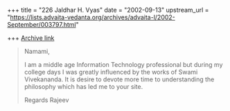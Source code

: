 +++
title = "226 Jaldhar H. Vyas"
date = "2002-09-13"
upstream_url = "https://lists.advaita-vedanta.org/archives/advaita-l/2002-September/003797.html"

+++
[Archive link](https://lists.advaita-vedanta.org/archives/advaita-l/2002-September/003797.html)

> Namami,
>
> I am a middle age Information Technology professional but during my
> college days I was greatly influenced by the works of Swami Vivekananda.
> It is desire to devote more time to understanding the philosophy which has
> led me to your site.
>
> Regards
> Rajeev
>

